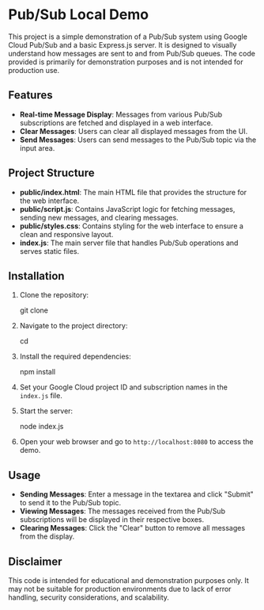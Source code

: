# Pub/Sub Local Demo

This project is a simple demonstration of a Pub/Sub system using Google Cloud Pub/Sub and a basic Express.js server. It is designed to visually understand how messages are sent to and from Pub/Sub queues. The code provided is primarily for demonstration purposes and is not intended for production use.

## Features

- **Real-time Message Display**: Messages from various Pub/Sub subscriptions are fetched and displayed in a web interface.
- **Clear Messages**: Users can clear all displayed messages from the UI.
- **Send Messages**: Users can send messages to the Pub/Sub topic via the input area.

## Project Structure

- **public/index.html**: The main HTML file that provides the structure for the web interface.
- **public/script.js**: Contains JavaScript logic for fetching messages, sending new messages, and clearing messages.
- **public/styles.css**: Contains styling for the web interface to ensure a clean and responsive layout.
- **index.js**: The main server file that handles Pub/Sub operations and serves static files.

## Installation

1. Clone the repository:

   git clone <repository-url>

2. Navigate to the project directory:

   cd <project-directory>

3. Install the required dependencies:

   npm install

4. Set your Google Cloud project ID and subscription names in the `index.js` file.

5. Start the server:

   node index.js

6. Open your web browser and go to `http://localhost:8080` to access the demo.

## Usage

- **Sending Messages**: Enter a message in the textarea and click "Submit" to send it to the Pub/Sub topic.
- **Viewing Messages**: The messages received from the Pub/Sub subscriptions will be displayed in their respective boxes.
- **Clearing Messages**: Click the "Clear" button to remove all messages from the display.

## Disclaimer

This code is intended for educational and demonstration purposes only. It may not be suitable for production environments due to lack of error handling, security considerations, and scalability.